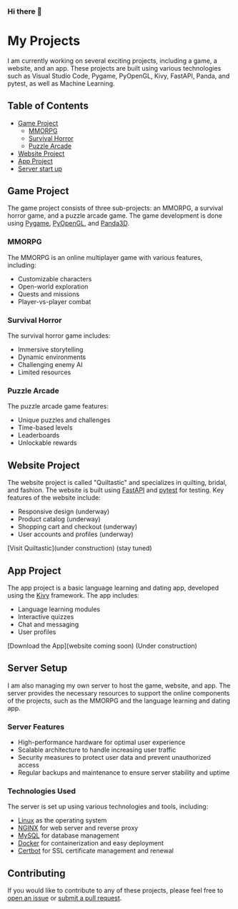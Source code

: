 ### Hi there 👋

# My Projects

I am currently working on several exciting projects, including a game, a website, and an app. These projects are built using various technologies such as Visual Studio Code, Pygame, PyOpenGL, Kivy, FastAPI, Panda, and pytest, as well as Machine Learning.

## Table of Contents

- [Game Project](#game-project)
  - [MMORPG](#mmorpg)
  - [Survival Horror](#survival-horror)
  - [Puzzle Arcade](#puzzle-arcade)
- [Website Project](#website-project)
- [App Project](#app-project)
- [Server start up](#server)

## Game Project

The game project consists of three sub-projects: an MMORPG, a survival horror game, and a puzzle arcade game. The game development is done using [Pygame](https://www.pygame.org/), [PyOpenGL](http://pyopengl.sourceforge.net/), and [Panda3D](https://www.panda3d.org/).

### MMORPG

The MMORPG is an online multiplayer game with various features, including:

- Customizable characters
- Open-world exploration
- Quests and missions
- Player-vs-player combat

### Survival Horror

The survival horror game includes:

- Immersive storytelling
- Dynamic environments
- Challenging enemy AI
- Limited resources

### Puzzle Arcade

The puzzle arcade game features:

- Unique puzzles and challenges
- Time-based levels
- Leaderboards
- Unlockable rewards

## Website Project

The website project is called "Quiltastic" and specializes in quilting, bridal, and fashion. The website is built using [FastAPI](https://fastapi.tiangolo.com/) and [pytest](https://docs.pytest.org/en/latest/) for testing. Key features of the website include:

- Responsive design (underway)
- Product catalog (underway)
- Shopping cart and checkout (underway)
- User accounts and profiles (underway)

[Visit Quiltastic](under construction) (stay tuned)

## App Project

The app project is a basic language learning and dating app, developed using the [Kivy](https://kivy.org/) framework. The app includes:

- Language learning modules
- Interactive quizzes
- Chat and messaging
- User profiles

[Download the App](website coming soon) (Under construction)


## Server Setup

I am also managing my own server to host the game, website, and app. The server provides the necessary resources to support the online components of the projects, such as the MMORPG and the language learning and dating app.

### Server Features

- High-performance hardware for optimal user experience
- Scalable architecture to handle increasing user traffic
- Security measures to protect user data and prevent unauthorized access
- Regular backups and maintenance to ensure server stability and uptime

### Technologies Used

The server is set up using various technologies and tools, including:

- [Linux](https://www.linux.org/) as the operating system
- [NGINX](https://www.nginx.com/) for web server and reverse proxy
- [MySQL](https://www.mysql.com/) for database management
- [Docker](https://www.docker.com/) for containerization and easy deployment
- [Certbot](https://certbot.eff.org/) for SSL certificate management and renewal



## Contributing

If you would like to contribute to any of these projects, please feel free to [open an issue](https://github.com/yourusername/yourrepo/issues) or [submit a pull request](https://github.com/yourusername/yourrepo/pulls).

